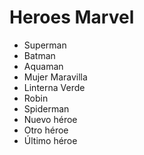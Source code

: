 # Heroes Marvel

* Superman
* Batman
* Aquaman
* Mujer Maravilla
* Linterna Verde
* Robin
* Spiderman
* Nuevo héroe
* Otro héroe
* Último héroe
